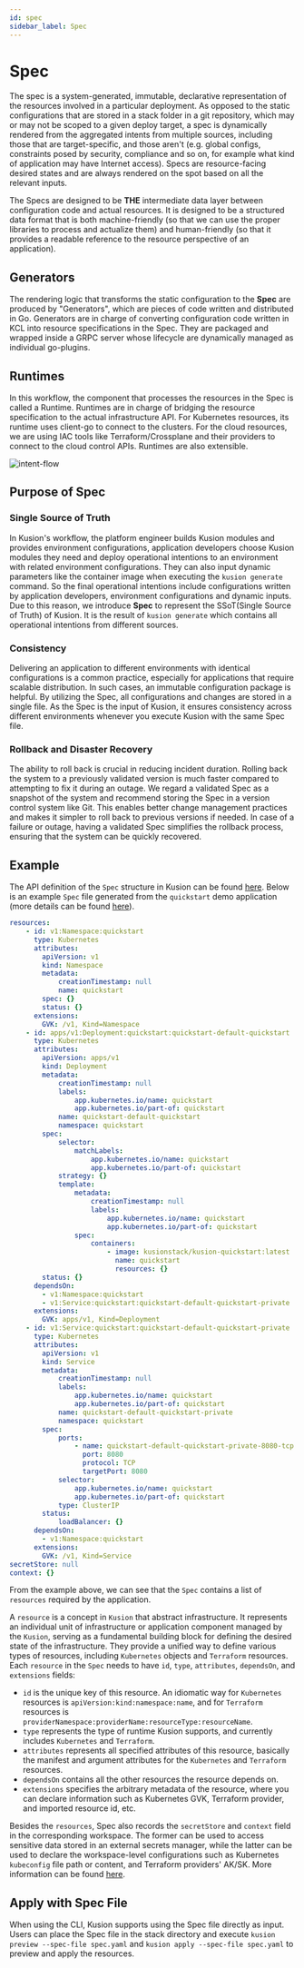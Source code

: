 ```yaml
---
id: spec
sidebar_label: Spec
---
```


# Spec

The spec is a system-generated, immutable, declarative representation of the resources involved in a particular deployment. As opposed to the static configurations that are stored in a stack folder in a git repository, which may or may not be scoped to a given deploy target, a spec is dynamically rendered from the aggregated intents from multiple sources, including those that are target-specific, and those aren't (e.g. global configs, constraints posed by security, compliance and so on, for example what kind of application may have Internet access). Specs are resource-facing desired states and are always rendered on the spot based on all the relevant inputs.

The Specs are designed to be **THE** intermediate data layer between configuration code and actual resources. It is designed to be a structured data format that is both machine-friendly (so that we can use the proper libraries to process and actualize them) and human-friendly (so that it provides a readable reference to the resource perspective of an application). 

## Generators

The rendering logic that transforms the static configuration to the **Spec** are produced by "Generators", which are pieces of code written and distributed in Go. Generators are in charge of converting configuration code written in KCL into resource specifications in the Spec. They are packaged and wrapped inside a GRPC server whose lifecycle are dynamically managed as individual go-plugins.

## Runtimes

In this workflow, the component that processes the resources in the Spec is called a Runtime. Runtimes are in charge of bridging the resource specification to the actual infrastructure API. For Kubernetes resources, its runtime uses client-go to connect to the clusters. For the cloud resources, we are using IAC tools like Terraform/Crossplane and their providers to connect to the cloud control APIs. Runtimes are also extensible.

![intent-flow](/img/docs/concept/intent-flow.png)

## Purpose of Spec

### Single Source of Truth

In Kusion's workflow, the platform engineer builds Kusion modules and provides environment configurations, application developers choose Kusion modules they need and deploy operational intentions to an environment with related environment configurations. They can also input dynamic parameters like the container image when executing the `kusion generate` command. So the final operational intentions include configurations written by application developers, environment configurations and dynamic inputs. Due to this reason, we introduce **Spec** to represent the SSoT(Single Source of Truth) of Kusion. It is the result of `kusion generate` which contains all operational intentions from different sources.

### Consistency

Delivering an application to different environments with identical configurations is a common practice, especially for applications that require scalable distribution. In such cases, an immutable configuration package is helpful. By utilizing the Spec, all configurations and changes are stored in a single file. As the Spec is the input of Kusion, it ensures consistency across different environments whenever you execute Kusion with the same Spec file.

### Rollback and Disaster Recovery

The ability to roll back is crucial in reducing incident duration. Rolling back the system to a previously validated version is much faster compared to attempting to fix it during an outage. We regard a validated Spec as a snapshot of the system and recommend storing the Spec in a version control system like Git. This enables better change management practices and makes it simpler to roll back to previous versions if needed. In case of a failure or outage, having a validated Spec simplifies the rollback process, ensuring that the system can be quickly recovered.

## Example

The API definition of the `Spec` structure in Kusion can be found [here](https://github.com/KusionStack/kusion/blob/main/pkg/apis/api.kusion.io/v1/types.go#L862). Below is an example `Spec` file generated from the `quickstart` demo application (more details can be found [here](../2-getting-started/2-getting-started-with-kusion-cli/1-deliver-quickstart.md)). 

```yaml
resources:
    - id: v1:Namespace:quickstart
      type: Kubernetes
      attributes:
        apiVersion: v1
        kind: Namespace
        metadata:
            creationTimestamp: null
            name: quickstart
        spec: {}
        status: {}
      extensions:
        GVK: /v1, Kind=Namespace
    - id: apps/v1:Deployment:quickstart:quickstart-default-quickstart
      type: Kubernetes
      attributes:
        apiVersion: apps/v1
        kind: Deployment
        metadata:
            creationTimestamp: null
            labels:
                app.kubernetes.io/name: quickstart
                app.kubernetes.io/part-of: quickstart
            name: quickstart-default-quickstart
            namespace: quickstart
        spec:
            selector:
                matchLabels:
                    app.kubernetes.io/name: quickstart
                    app.kubernetes.io/part-of: quickstart
            strategy: {}
            template:
                metadata:
                    creationTimestamp: null
                    labels:
                        app.kubernetes.io/name: quickstart
                        app.kubernetes.io/part-of: quickstart
                spec:
                    containers:
                        - image: kusionstack/kusion-quickstart:latest
                          name: quickstart
                          resources: {}
        status: {}
      dependsOn:
        - v1:Namespace:quickstart
        - v1:Service:quickstart:quickstart-default-quickstart-private
      extensions:
        GVK: apps/v1, Kind=Deployment
    - id: v1:Service:quickstart:quickstart-default-quickstart-private
      type: Kubernetes
      attributes:
        apiVersion: v1
        kind: Service
        metadata:
            creationTimestamp: null
            labels:
                app.kubernetes.io/name: quickstart
                app.kubernetes.io/part-of: quickstart
            name: quickstart-default-quickstart-private
            namespace: quickstart
        spec:
            ports:
                - name: quickstart-default-quickstart-private-8080-tcp
                  port: 8080
                  protocol: TCP
                  targetPort: 8080
            selector:
                app.kubernetes.io/name: quickstart
                app.kubernetes.io/part-of: quickstart
            type: ClusterIP
        status:
            loadBalancer: {}
      dependsOn:
        - v1:Namespace:quickstart
      extensions:
        GVK: /v1, Kind=Service
secretStore: null
context: {}
```

From the example above, we can see that the `Spec` contains a list of `resources` required by the application.

A `resource` is a concept in `Kusion` that abstract infrastructure. It represents an individual unit of infrastructure or application component managed by the `Kusion`, serving as a fundamental building block for defining the desired state of the infrastructure. They provide a unified way to define various types of resources, including `Kubernetes` objects and `Terraform` resources. Each `resource` in the `Spec` needs to have `id`, `type`, `attributes`, `dependsOn`, and `extensions` fields:

- `id` is the unique key of this resource. An idiomatic way for `Kubernetes` resources is `apiVersion:kind:namespace:name`, and for `Terraform` resources is `providerNamespace:providerName:resourceType:resourceName`.
- `type` represents the type of runtime Kusion supports, and currently includes `Kubernetes` and `Terraform`.
- `attributes` represents all specified attributes of this resource, basically the manifest and argument attributes for the `Kubernetes` and `Terraform` resources.
- `dependsOn` contains all the other resources the resource depends on.
- `extensions` specifies the arbitrary metadata of the resource, where you can declare information such as Kubernetes GVK, Terraform provider, and imported resource id, etc.

Besides the `resources`, Spec also records the `secretStore` and `context` field in the corresponding workspace. The former can be used to access sensitive data stored in an external secrets manager, while the latter can be used to declare the workspace-level configurations such as Kubernetes `kubeconfig` file path or content, and Terraform providers' AK/SK. More information can be found [here](./4-workspace/1-overview.md#secretstore).

## Apply with Spec File

When using the CLI, Kusion supports using the Spec file directly as input. Users can place the Spec file in the stack directory and execute `kusion preview --spec-file spec.yaml` and `kusion apply --spec-file spec.yaml` to preview and apply the resources.
